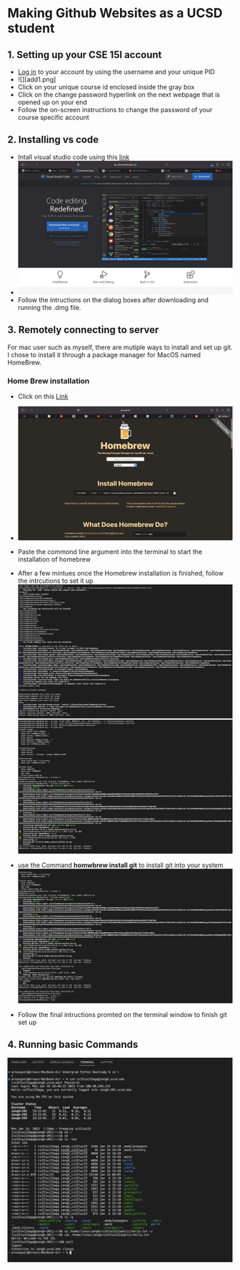 # Making Github Websites as a UCSD student

## 1. Setting up your CSE 15l account
  - [Log in](https://sdacs.ucsd.edu/~icc/index.php) to your account by using the username and your unique PID 
  - ![][add1.png]
  - Click on your unique course id enclosed inside the gray box
  - Click on the change password hyperlink on the next webpage that is opened up on your end 
  - Follow the on-screen instructions to change the password of your course specific account
## 2. Installing vs code 
  - Intall visual studio code using this [link](https://code.visualstudio.com/)
  - ![](vs%20code%20install%20ss.png)
  - Follow the intructions on the dialog boxes after downloading and running the .dmg file.
## 3. Remotely connecting to server 
For mac user such as myself, there are mutiple ways to install and set up git.
I chose to install it through a package manager for MacOS named HomeBrew.

  ### Home Brew installation
  - Click on this [Link](https://brew.sh)
  - ![Home brew installation page](Hb%20install%20ss.png)
  
  - Paste the commond line argument into the terminal to start the installation of homebrew
  - After a few mintues once the Homebrew installation is finished, follow the intrcutions to set it up
![Installing home brew](SS1.png)
![Intalling homebrew](SS2.png)
   - use the Command **homwbrew install git** to install git into your system
![](SS3.png)
   - Follow the final intructions promted on the terminal window to finish git set up
## 4. Running basic Commands
![Image containing basic commads run on a terminal window along with their outputs](Running%20commands%20ss.png)
